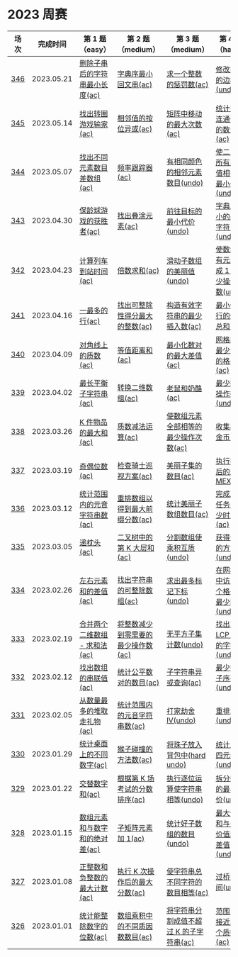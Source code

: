 # 2023 周赛

**场次**|**完成时间**|**第 1 题（easy）**|**第 2 题（medium）**|**第 3 题（medium）**|**第 4 题（hard）**
--------|------------|-----------|-----------|-----------|-----------
[346](./第%20346%20场周赛)|2023.05.21|[删除子串后的字符串最小长度(ac)](./第%20346%20场周赛/6439.%20删除子串后的字符串最小长度)|[字典序最小回文串(ac)](./第%20346%20场周赛/6440.%20字典序最小回文串)|[求一个整数的惩罚数(ac)](./第%20346%20场周赛/6441.%20求一个整数的惩罚数)|[修改图中的边权(undo)](./第%20346%20场周赛/6442.%20修改图中的边权)
[345](./第%20345%20场周赛)|2023.05.14|[找出转圈游戏输家(ac)](./第%20345%20场周赛/6430.%20找出转圈游戏输家)|[相邻值的按位异或(ac)](./第%20345%20场周赛/6431.%20相邻值的按位异或)|[矩阵中移动的最大次数(ac)](./第%20345%20场周赛/6432.%20矩阵中移动的最大次数)|[统计完全连通分量的数量(ac)](./第%20345%20场周赛/6433.%20统计完全连通分量的数量)
[344](./第%20344%20场周赛)|2023.05.07|[找出不同元素数目差数组(ac)](./第%20344%20场周赛/6416.%20找出不同元素数目差数组)|[频率跟踪器(ac)](./第%20344%20场周赛/6417.%20频率跟踪器)|[有相同颜色的相邻元素数目(undo)](./第%20344%20场周赛/6418.%20有相同颜色的相邻元素数目)|[使二叉树所有路径值相等的最小代价(undo)](./第%20344%20场周赛/6419.%20使二叉树所有路径值相等的最小代价)
[343](./第%20343%20场周赛)|2023.04.30|[保龄球游戏的获胜者(ac)](./第%20343%20场周赛/6341.%20保龄球游戏的获胜者)|[找出叠涂元素(ac)](./第%20343%20场周赛/6342.%20找出叠涂元素)|[前往目标的最小代价(undo)](./第%20343%20场周赛/6343.%20前往目标的最小代价)|[字典序最小的美丽字符串(undo)](./第%20343%20场周赛/6344.%20字典序最小的美丽字符串)
[342](./第%20342%20场周赛)|2023.04.23|[计算列车到站时间(ac)](./第%20342%20场周赛/6389.%20计算列车到站时间)|[倍数求和(ac)](./第%20342%20场周赛/6390.%20倍数求和)|[滑动子数组的美丽值(undo)](./第%20342%20场周赛/6391.%20滑动子数组的美丽值)|[使数组所有元素变成 1 的最少操作次数(undo)](./第%20342%20场周赛/6391.%20使数组所有元素变成%201%20的最少操作次数)
[341](./第%20341%20场周赛)|2023.04.16|[一最多的行(ac)](./第%20341%20场周赛/6375.%20一最多的行)|[找出可整除性得分最大的整数(ac)](./第%20341%20场周赛/6376.%20找出可整除性得分最大的整数)|[构造有效字符串的最少插入数(ac)](./第%20341%20场周赛/6377.%20构造有效字符串的最少插入数)|[最小化旅行的价格总和(ac)](./第%20341%20场周赛/6378.%20最小化旅行的价格总和)
[340](./第%20340%20场周赛)|2023.04.09|[对角线上的质数(ac)](./第%20340%20场周赛/6358.%20对角线上的质数)|[等值距离和(ac)](./第%20340%20场周赛/6359.%20等值距离和)|[最小化数对的最大差值(ac)](./第%20340%20场周赛/6360.%20最小化数对的最大差值)|[网格图中最少访问的格子数(ac)](./第%20340%20场周赛/6361.%20网格图中最少访问的格子数)
[339](./第%20339%20场周赛)|2023.04.02|[最长平衡子字符串(ac)](./第%20339%20场周赛/6362.%20最长平衡子字符串)|[转换二维数组(ac)](./第%20339%20场周赛/6363.%20转换二维数组)|[老鼠和奶酪(ac)](./第%20339%20场周赛/6364.%20老鼠和奶酪)|[最少翻转操作数(undo)](./第%20339%20场周赛/6365.%20最少翻转操作数)
[338](./第%20338%20场周赛)|2023.03.26|[K 件物品的最大和(ac)](./第%20338%20场周赛/6354.%20K%20件物品的最大和)|[质数减法运算(ac)](./第%20338%20场周赛/6355.%20质数减法运算)|[使数组元素全部相等的最少操作次数(ac)](./第%20338%20场周赛/6356.%20使数组元素全部相等的最少操作次数)|[收集树中金币(ac)](./第%20338%20场周赛/6357.%20收集树中金币)
[337](./第%20337%20场周赛)|2023.03.19|[奇偶位数(ac)](./第%20337%20场周赛/6319.%20奇偶位数)|[检查骑士巡视方案(ac)](./第%20337%20场周赛/6320.%20检查骑士巡视方案)|[美丽子集的数目(ac)](./第%20337%20场周赛/6321.%20美丽子集的数目)|[执行操作后的最大 MEX(ac)](./第%20337%20场周赛/6322.%20执行操作后的最大%20MEX)
[336](./第%20336%20场周赛)|2023.03.12|[统计范围内的元音字符串数(ac)](./第%20336%20场周赛/6315.%20统计范围内的元音字符串数)|[重排数组以得到最大前缀分数(ac)](./第%20336%20场周赛/6316.%20重排数组以得到最大前缀分数)|[统计美丽子数组数目(ac)](./第%20336%20场周赛/6317.%20统计美丽子数组数目)|[完成所有任务的最少时间(ac)](./第%20336%20场周赛/6318.%20完成所有任务的最少时间)
[335](./第%20335%20场周赛)|2023.03.05|[递枕头(ac)](./第%20335%20场周赛/6307.%20递枕头)|[二叉树中的第 K 大层和(ac)](./第%20335%20场周赛/6308.%20二叉树中的第%20K%20大层和)|[分割数组使乘积互质(undo)](./第%20335%20场周赛/6309.%20分割数组使乘积互质)|[获得分数的方法数(undo)](./第%20335%20场周赛/6310.%20获得分数的方法数)
[334](./第%20334%20场周赛)|2023.02.26|[左右元素和的差值(ac)](./第%20334%20场周赛/6366.%20左右元素和的差值)|[找出字符串的可整除数组(ac)](./第%20334%20场周赛/6367.%20找出字符串的可整除数组)|[求出最多标记下标(undo)](./第%20334%20场周赛/6368.%20求出最多标记下标)|[在网格图中访问一个格子的最少时间(undo)](./第%20334%20场周赛/6369.%20在网格图中访问一个格子的最少时间)
[333](./第%20333%20场周赛)|2023.02.19|[合并两个二维数组 - 求和法(ac)](./第%20333%20场周赛/6362.%20合并两个二维数组%20-%20求和法)|[将整数减少到零需要的最少操作数(ac)](./第%20333%20场周赛/6363.%20将整数减少到零需要的最少操作数)|[无平方子集计数(undo)](./第%20333%20场周赛/6364.%20子字符串异或查询)|[找出对应 LCP 矩阵的字符串(undo)](./第%20333%20场周赛/6365.%20找出对应%20LCP%20矩阵的字符串)
[332](./第%20332%20场周赛)|2023.02.12|[找出数组的串联值(ac)](./第%20332%20场周赛/6354.%20找出数组的串联值)|[统计公平数对的数目(ac)](./第%20332%20场周赛/6355.%20统计公平数对的数目)|[子字符串异或查询(ac)](./第%20332%20场周赛/6356.%20子字符串异或查询)|[最少得分子序列(undo)](./第%20332%20场周赛/6357.%20最少得分子序列)
[331](./第%20331%20场周赛)|2023.02.05|[从数量最多的堆取走礼物(ac)](./第%20331%20场周赛/6345.%20从数量最多的堆取走礼物数)|[统计范围内的元音字符串数(ac)](./第%20331%20场周赛/6346.%20统计范围内的元音字符串数)|[打家劫舍 IV(undo)](./第%20331%20场周赛/6347.%20打家劫舍%20IV)|[重排水果(undo)](./第%20331%20场周赛/6348.%20重排水果)
[330](./第%20330%20场周赛)|2023.01.29|[统计桌面上的不同数字(ac)](./第%20330%20场周赛/6337.%20统计桌面上的不同数字)|[猴子碰撞的方法数(ac)](./第%20330%20场周赛/6338.%20猴子碰撞的方法数)|[将珠子放入背包中(hard undo)](./第%20330%20场周赛/6339.%20将珠子放入背包中)|[统计上升四元组(undo)](./第%20330%20场周赛/6340.%20统计上升四元组)
[329](./第%20329%20场周赛)|2023.01.22|[交替数字和(ac)](./第%20329%20场周赛/6296.%20交替数字和)|[根据第 K 场考试的分数排序(ac)](./第%20329%20场周赛/6297.%20根据第%20K%20场考试的分数排序)|[执行逐位运算使字符串相等(undo)](./第%20329%20场周赛/6298.%20执行逐位运算使字符串相等)|[拆分数组的最小代价(undo)](./第%20329%20场周赛/6299.%20拆分数组的最小代价)
[328](./第%20328%20场周赛)|2023.01.15|[数组元素和与数字和的绝对差(ac)](./第%20328%20场周赛/6291.%20数组元素和与数字和的绝对差)|[子矩阵元素加 1(ac)](./第%20328%20场周赛/6292.%20子矩阵元素加%201)|[统计好子数组的数目(undo)](./第%20328%20场周赛/6293.%20统计好子数组的数目)|[最大价值和与最小价值和的差值(undo)](./第%20328%20场周赛/6294.%20最大价值和与最小价值和的差值)
[327](./第%20327%20场周赛)|2023.01.08|[正整数和负整数的最大计数(ac)](./第%20327%20场周赛/6283.%20正整数和负整数的最大计数)|[执行 K 次操作后的最大分数(ac)](./第%20327%20场周赛/6284.%20执行%20K%20次操作后的最大分数)|[使字符串总不同字符的数目相等(ac)](./第%20327%20场周赛/6285.%20使字符串总不同字符的数目相等)|[过桥的时间(undo)](./第%20327%20场周赛/6286.%20过桥的时间)
[326](./第%20326%20场周赛)|2023.01.01|[统计能整除数字的位数(ac)](./第%20326%20场周赛/6278.%20统计能整除数字的位数)|[数组乘积中的不同质因数数目(ac)](./第%20326%20场周赛/6279.%20数组乘积中的不同质因数数目)|[将字符串分割成值不超过 K 的子字符串(ac)](./第%20326%20场周赛/6280.%20将字符串分割成值不超过%20K%20的子字符串)|[范围内最接近的两个质数(ac)](./第%20326%20场周赛/6281.%20范围内最接近的两个质数)
